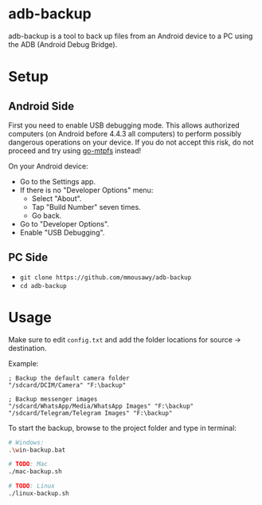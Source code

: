 adb-backup
========

adb-backup is a tool to back up files from an Android device to a PC using
the ADB (Android Debug Bridge).

Setup
=====

Android Side
------------

First you need to enable USB debugging mode. This allows authorized computers
(on Android before 4.4.3 all computers) to perform possibly dangerous
operations on your device. If you do not accept this risk, do not proceed and
try using [go-mtpfs](https://github.com/hanwen/go-mtpfs) instead!

On your Android device:

* Go to the Settings app.
* If there is no "Developer Options" menu:
  * Select "About".
  * Tap "Build Number" seven times.
  * Go back.
* Go to "Developer Options".
* Enable "USB Debugging".

PC Side
-------

* `git clone https://github.com/mmousawy/adb-backup`
* `cd adb-backup`

Usage
=====

Make sure to edit `config.txt` and add the folder locations for source -> 
destination.

Example:
```
; Backup the default camera folder
"/sdcard/DCIM/Camera" "F:\backup"

; Backup messenger images
"/sdcard/WhatsApp/Media/WhatsApp Images" "F:\backup"
"/sdcard/Telegram/Telegram Images" "F:\backup"
```

To start the backup, browse to the project folder and type in terminal:

```bash
# Windows: 
.\win-backup.bat

# TODO: Mac
./mac-backup.sh

# TODO: Linux
./linux-backup.sh
```
